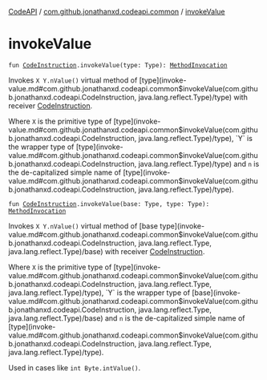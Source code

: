 [CodeAPI](../index.md) / [com.github.jonathanxd.codeapi.common](index.md) / [invokeValue](.)

# invokeValue

`fun `[`CodeInstruction`](../com.github.jonathanxd.codeapi/-code-instruction.md)`.invokeValue(type: Type): `[`MethodInvocation`](../com.github.jonathanxd.codeapi.base/-method-invocation/index.md)

Invokes `X Y.nValue()` virtual method of [type](invoke-value.md#com.github.jonathanxd.codeapi.common$invokeValue(com.github.jonathanxd.codeapi.CodeInstruction, java.lang.reflect.Type)/type) with receiver [CodeInstruction](../com.github.jonathanxd.codeapi/-code-instruction.md).

Where `X` is the primitive type of [type](invoke-value.md#com.github.jonathanxd.codeapi.common$invokeValue(com.github.jonathanxd.codeapi.CodeInstruction, java.lang.reflect.Type)/type), `Y` is the wrapper type of [type](invoke-value.md#com.github.jonathanxd.codeapi.common$invokeValue(com.github.jonathanxd.codeapi.CodeInstruction, java.lang.reflect.Type)/type) and `n`
is the de-capitalized simple name of [type](invoke-value.md#com.github.jonathanxd.codeapi.common$invokeValue(com.github.jonathanxd.codeapi.CodeInstruction, java.lang.reflect.Type)/type).

`fun `[`CodeInstruction`](../com.github.jonathanxd.codeapi/-code-instruction.md)`.invokeValue(base: Type, type: Type): `[`MethodInvocation`](../com.github.jonathanxd.codeapi.base/-method-invocation/index.md)

Invokes `X Y.nValue()` virtual method of [base type](invoke-value.md#com.github.jonathanxd.codeapi.common$invokeValue(com.github.jonathanxd.codeapi.CodeInstruction, java.lang.reflect.Type, java.lang.reflect.Type)/base) with receiver [CodeInstruction](../com.github.jonathanxd.codeapi/-code-instruction.md).

Where `X` is the primitive type of [type](invoke-value.md#com.github.jonathanxd.codeapi.common$invokeValue(com.github.jonathanxd.codeapi.CodeInstruction, java.lang.reflect.Type, java.lang.reflect.Type)/type), `Y` is the wrapper type of [base](invoke-value.md#com.github.jonathanxd.codeapi.common$invokeValue(com.github.jonathanxd.codeapi.CodeInstruction, java.lang.reflect.Type, java.lang.reflect.Type)/base) and `n`
is the de-capitalized simple name of [type](invoke-value.md#com.github.jonathanxd.codeapi.common$invokeValue(com.github.jonathanxd.codeapi.CodeInstruction, java.lang.reflect.Type, java.lang.reflect.Type)/type).

Used in cases like `int Byte.intValue()`.

